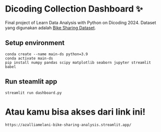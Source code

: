 # Dicoding Collection Dashboard ✨
Final project of Learn Data Analysis with Python on Dicoding 2024. Dataset yang digunakan adalah [Bike Sharing Dataset](https://www.kaggle.com/datasets/lakshmi25npathi/bike-sharing-dataset).

## Setup environment
```
conda create --name main-ds python=3.9
conda activate main-ds
pip install numpy pandas scipy matplotlib seaborn jupyter streamlit babel
```

## Run steamlit app
```
streamlit run dashboard.py
```

# Atau kamu bisa akses dari link ini!
```
https://azalliamelani-bike-sharing-analysis.streamlit.app/
```
